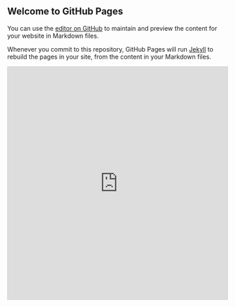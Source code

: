 ## Welcome to GitHub Pages

You can use the [editor on GitHub](https://github.com/BenCoDev/unbundlingreddit-seats/edit/main/README.md) to maintain and preview the content for your website in Markdown files.

Whenever you commit to this repository, GitHub Pages will run [Jekyll](https://jekyllrb.com/) to rebuild the pages in your site, from the content in your Markdown files.

<iframe class="airtable-embed" src="https://airtable.com/embed/shr4FpKDJ0bnTJQBx?backgroundColor=green&layout=card&viewControls=on" frameborder="0" onmousewheel="" width="100%" height="533" style="background: transparent; border: 1px solid #ccc;"></iframe>
